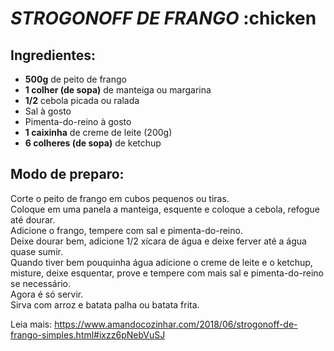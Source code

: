 # ***STROGONOFF DE FRANGO***  :chicken

## **Ingredientes:**  
+ **500g** de peito de frango  
+ **1 colher (de sopa)** de manteiga ou margarina  
+  **1/2** cebola picada ou ralada  
+ Sal à gosto  
+ Pimenta-do-reino à gosto  
+ **1 caixinha** de creme de leite (200g)  
+ **6 colheres (de sopa)** de ketchup    
## **Modo de preparo:**  
Corte o peito de frango em cubos pequenos ou tiras.  
Coloque em uma panela a manteiga, esquente e coloque a cebola, refogue até dourar.  
Adicione o frango, tempere com sal e pimenta-do-reino.  
Deixe dourar bem, adicione 1/2 xícara de água e deixe ferver até a água quase sumir.  
Quando tiver bem pouquinha água adicione o creme de leite e o ketchup, misture, deixe esquentar, prove e tempere com mais sal e pimenta-do-reino se necessário.    
Agora é só servir.  
Sirva com arroz e batata palha ou batata frita.  


Leia mais: https://www.amandocozinhar.com/2018/06/strogonoff-de-frango-simples.html#ixzz6pNebVuSJ